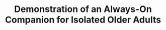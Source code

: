 ---
name: "Demonstration Of An Always On Companion For"
title: "Demonstration of an Always-On Companion for Isolated Older Adults"
project: null
event: "14th Annual SIGdial Meeting on Discourse and Dialogue (SIGDIAL)"
authors:
- name: "Sidner, C."
- name: "Bickmore, T."
- name: "Rich, C."
- name: "Barry, B."
- name: "Ring, L."
- name: "Behrooz, M."
- name: "Shayganfar, M."
year: 2013
resources:
- name: "SIGDIAL13"
  src: "SIGDIAL13.pdf"
external_url: null
draft: false 
headless: true
---